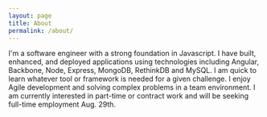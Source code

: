 ```yaml
---
layout: page
title: About
permalink: /about/
---
```


I'm a software engineer with a strong foundation in Javascript. I have built, enhanced, and deployed applications using technologies including Angular, Backbone, Node, Express, MongoDB, RethinkDB and MySQL. I am quick to learn whatever tool or framework is needed for a given challenge. I enjoy Agile development and solving complex problems in a team environment. I am currently interested in part-time or contract work and will be seeking full-time employment Aug. 29th.
